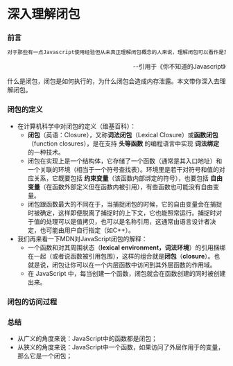 # 深入理解闭包

### 前言

```javascript
对于那些有一点Javascript使用经验但从未真正理解闭包概念的人来说，理解闭包可以看作是某种意义上的重生，但是需要付出非常多的努力和牺牲才能理解这个概念。
```

<p align="right">--引用于《你不知道的Javascript》</p>

什么是闭包，闭包是如何执行的，为什么闭包会造成内存泄露。本文带你深入去理解闭包。

### 闭包的定义

- 在计算机科学中对闭包的定义（维基百科）：
  - **闭包**（英语：Closure），又称**词法闭包**（Lexical Closure）或**函数闭包**（function closures），是在支持 **头等函数** 的编程语言中实现 **词法绑定** 的一种技术。
  - 闭包在实现上是一个结构体，它存储了一个函数（通常是其入口地址）和一个关联的环境（相当于一个符号查找表）。环境里是若干对符号和值的对应关系，它既要包括 **约束变量**（该函数内部绑定的符号），也要包括 **自由变量**（在函数外部定义但在函数内被引用），有些函数也可能没有自由变量。
  - 闭包跟函数最大的不同在于，当捕捉闭包的时候，它的自由变量会在捕捉时被确定，这样即便脱离了捕捉时的上下文，它也能照常运行。捕捉时对于值的处理可以是值拷贝，也可以是名称引用，这通常由语言设计者决定，也可能由用户自行指定（如C++）。
- 我们再来看一下MDN对JavaScript闭包的解释：
  - 一个函数和对其周围状态（**lexical environment，词法环境**）的引用捆绑在一起（或者说函数被引用包围），这样的组合就是**闭包**（**closure**）。也就是说，闭包让你可以在一个内层函数中访问到其外层函数的作用域。
  - 在 JavaScript 中，每当创建一个函数，闭包就会在函数创建的同时被创建出来。

### 闭包的访问过程



### 总结

- 从广义的角度来说：JavaScript中的函数都是闭包；
- 从狭义的角度来说：JavaScript中一个函数，如果访问了外层作用于的变量，那么它是一个闭包；
